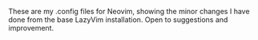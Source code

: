 These are my .config files for Neovim, showing the minor changes I have done from the base LazyVim installation. Open to suggestions and improvement.
